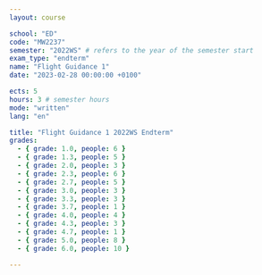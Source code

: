 ```yaml
---
layout: course

school: "ED"
code: "MW2237"
semester: "2022WS" # refers to the year of the semester start
exam_type: "endterm"
name: "Flight Guidance 1"
date: "2023-02-28 00:00:00 +0100"

ects: 5
hours: 3 # semester hours
mode: "written"
lang: "en"

title: "Flight Guidance 1 2022WS Endterm"
grades:
  - { grade: 1.0, people: 6 }
  - { grade: 1.3, people: 5 }
  - { grade: 2.0, people: 3 }
  - { grade: 2.3, people: 6 }
  - { grade: 2.7, people: 5 }
  - { grade: 3.0, people: 3 }
  - { grade: 3.3, people: 3 }
  - { grade: 3.7, people: 1 }
  - { grade: 4.0, people: 4 }
  - { grade: 4.3, people: 3 }
  - { grade: 4.7, people: 1 }
  - { grade: 5.0, people: 8 }
  - { grade: 6.0, people: 10 }

---
```



